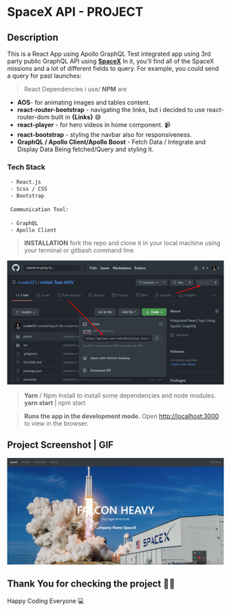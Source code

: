 # SpaceX API - PROJECT


## Description

This is a React App using Apollo GraphQL Test integrated app using 3rd party public GraphQL API using  [**SpaceX**](https://api.spacex.land/graphql/) In it, you'll find all of the SpaceX missions and a lot of different fields to query. For example, you could send a query for past launches:


> React Dependencies i use/ **NPM** are 
* **AOS**- for animating images and tables content.
* **react-router-bootstrap** - navigating the links, but i decided to use react-router-dom built in **{Links}** 😅
* **react-player** - for hero videos in home component. 📹
* **react-bootstrap** - styling the navbar also for responsiveness.
* **GraphQL / Apollo Client/Apollo Boost** - Fetch Data / Integrate and Display Data Being fetched/Query and styling it.

### Tech Stack

```
 - React.js
 - Scss / CSS
 - Bootstrap

 Communication Tool:

 - GraphQL
 - Apollo Client

```
>**INSTALLATION** fork the repo and clone it in your local machine using your terminal or gitbash command line.

![](./ForkGithub.jpg)

> **Yarn** / Npm Install to install some dependencies and node modules. 
> **yarn start** | npm start

  > **Runs the app in the development mode.**
  Open [http://localhost:3000](http://localhost:3000) to view in the browser.
## Project Screenshot | GIF
  ![](./SpaceXScreenshot.jpg)




  ## Thank You for checking the project 🙂😊
  Happy Coding Everyone 💻 
